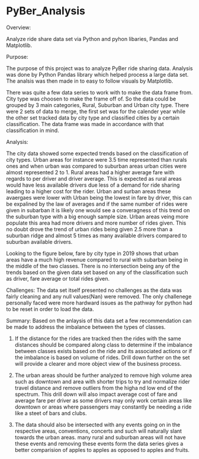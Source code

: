 # PyBer_Analysis

Overview:

Analyze ride share data set via Python and pyhon libaries, Pandas and Matplotlib.

Purpose:

The purpose of this project was to analyze PyBer ride sharing data. Analysis was done by Python Pandas library which helped process a large data set. The analsis was then made in to easy to follow visuals by Matplotlib.

There was quite a few data series to work with to make the data frame from. City type was choosen to make the frame off of. So the data could be grouped by 3 main categories, Rural, Suburban and Urban city type. There were 2 sets of data to merge, the first set was for the calender year while the other set tracked data by city type and classified cities by a certain classification. The data frame was made in accordance with that classification in mind.

Analysis:

The city data showed some expected trends based on the classification of city types. Urban areas for instance were 3.5 time represented than rurals ones and when urban was compared to suburban areas urban cities were almost represented 2 to 1. Rural areas had a higher average fare with regards to per driver and driver average. This is expected as rural areas would have less available drivers due less of a demand for ride sharing leading to a higher cost for the rider. Urban and surban areas these avaergaes were lower with Urban being the lowest in fare by driver, this can be expalined by the law of averages and if the same number of rides were given in subarban it is likely one would see a converagness of this trend on the suburban type with a big enough sample size. Urban areas veing more populate this area had more drivers and more number of rides given. This no doubt drove the trend of urban rides being given 2.5 more than a suburban ridge and almost 5 times as many available drivers compared to suburban available drivers. 



Looking to the figure below, fare by city type in 2019 shows that urban areas have a much high revenue compared to rural with subarban being in the middle of the two classes. There is no intersection being any of the trends based on the given data set based on any of the classification such as driver, fare average or total rides given.



Challenges:
The data set itself presented no challenges as the data was fairly cleaning and any null values(Nan) were removed. The only challenege personally faced were more hardward issues as the pathway for python had to be reset in order to load the data. 

Summary:
Based on the anlaysis of this data set a few recommendation can be made to address the imbalance between the types of classes.

1. If the distance for the rides are tracked then the rides with the same distances should be compared along class to determine if the imbalance between classes exists based on the ride and its associated actions or if the imbalance is based on volume of rides. Drill down further on the set will provide a clearer and more object view of the business process.

2. The urban areas should be further analyzed to remove high volume area such as downtown and area with shorter trips to try and normalize rider travel distance and remove outliers from the higha nd low end of the spectrum. This drill down will also impact average cost of fare and average fare per driver as some drivers may only work certain areas like downtown or areas where passengers may constantly be needing a ride like a steet of bars and clubs. 

3. The data should also be intersected with any events going on in the respective areas, conventions, concerts and such will naturally slant towards the urban areas. many rural and suburban areas will not have these events and removing these events form the data series gives a better comparision of apples to apples as opposed to apples and fruits. 
